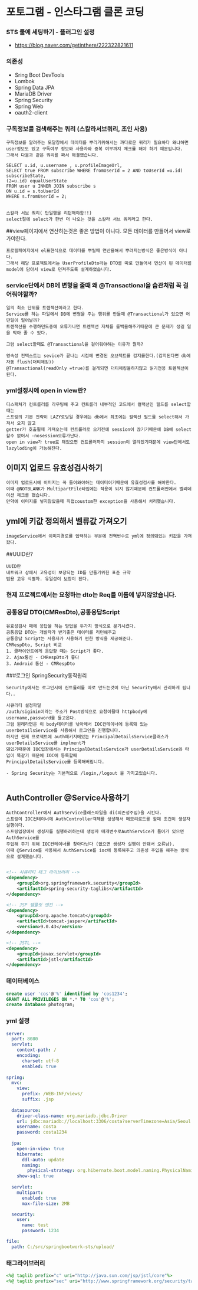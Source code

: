 # 포토그램 - 인스타그램 클론 코딩

### STS 툴에 세팅하기 - 플러그인 설정
- https://blog.naver.com/getinthere/222322821611

### 의존성

- Sring Boot DevTools
- Lombok
- Spring Data JPA
- MariaDB Driver
- Spring Security
- Spring Web
- oauth2-client


### 구독정보를 검색해주는 쿼리 (스칼라서브쿼리, 조인 사용)
```
구독정보를 알려주는 모달창에서 데이터를 뿌리기위해서는 까다로운 쿼리가 필요하다 왜냐하면
user정보도 있고 구독여부 정보와 사용자와 중복 여부까지 체크를 해야 하기 때문입니다.
그래서 다음과 같은 쿼리를 짜서 해결했습니다.
 
SELECT u.id, u.username , u.profileImageUrl, 
SELECT true FROM subscribe WHERE fromUserId = 2 AND toUserId =u.id) subscribeState,
(2=u.id) equalUserState
FROM user u INNER JOIN subscribe s
ON u.id = s.toUserId
WHERE s.fromUserId = 2;


스칼라 서브 쿼리( 단일행을 리턴해야함!!)
select절에 select가 한번 더 나오는 것을 스칼라 서브 쿼리라고 한다.
```

##view페이지에서 연산하는것은 좋은 방법이 아니다. 모든 데이터를 만들어서 view로 가야한다.
```
프로필페이지에서 el표현식으로 데이터를 뿌릴때 연산을해서 뿌려지는방식은 좋은방식이 아니다.
그래서 해당 프로젝트에서는 UserProfileDto라는 DTO를 따로 만들어서 연산이 된 데이터를 model에 담아서 view로 던져주도록 설계하였습니다.

```

### service단에서 DB에 변형을 줄때 왜 @Transactional을 습관처럼 꼭 걸어줘야할까?
```
일의 최소 단위를 트렌젝션이라고 한다.
Service를 하는 파일에서 DB에 변형을 주는 행위를 만들때 @Transactional가 있으면 어떤일이 일어날까?
트렌잭션을 수행하던도중에 오류가나면 트렌젝션 자체를 롤백을해주기때문에 큰 문제가 생길 일을 막아 줄 수 있다.

그럼 select할때도 @Transactional을 걸어줘야하는 이유가 뭘까?

영속성 컨텍스트는 sevice가 끝나는 시점에 변경된 오브젝트를 감지를한다.(감지된다면 db에 자동 flush(더티체킹))
@Transactional(readOnly =true)를 걸게되면 더티체킹을하지않고 읽기전용 트렌젝션이 된다.
```



### yml설정시에 open in view란?
```
디스패쳐가 컨트롤러를 라우팅해 주고 컨트롤러 내부적인 코드에서 컬랙션인 필드를 select할때는
스프링의 기본 전략이 LAZY로딩일 경우에는 db에서 최초에는 컬렉션 필드를 select해서 가져서 오지 않고
getter가 호출될때 가져오는데 컨트롤러로 오기전에 session이 끊기기때문에 DB에 select할수 없어서 -nosession오류가난다.
open in view가 true로 돼있으면 컨트롤러까지 session이 열려있기때문에 view단에서도 lazyloding이 가능해진다.

```


## 이미지 업로드 유효성검사하기
```
이미지 업로드시에 이미지는 꼭 들어와야하는 데이터이기때문에 유효성검사를 해야한다.
이때 @NOTBLANK가 MultipartFile타입에는 적용이 되지 않기때문에 컨트롤러딴에서 벨리데이션 체크를 했습니다.
만약에 이미지를 넣지않았을때 직접coustom한 exception을 사용해서 처리했습니다.
```

## yml에 키값 정의해서 벨류값 가져오기
```
imageService에서 이미지경로를 입력하는 부분에 전역번수로 yml에 정의돼있는 키값을 가져왔다.
```
##UUID란?

```
UUID란 
네트워크 상에서 고유성이 보장되는 ID를 만들기위한 표준 규약
범용 고유 식별자. 유일성이 보장이 된다.
```


### 현제 프로젝트에서는 요청하는 dto는 Req를 이름에 넣지않았습니다.

### 공통응답 DTO(CMResDto),공통응답Script
```
유효성검사 때에 응답을 하는 방법을 두가지 방식으로 분기시켰다.
공통응답 DTO는 개발자가 받기좋은 데이터를 리턴해주고
공통응답 Script는 사용자가 사용하기 편한 방식을 제공해준다.
CMRespDto, Script 비교
1. 클라이언트에게 응답할 때는 Script가 좋다.
2. Ajax통신 - CMRespDto가 좋다
3. Android 통신 - CMRespDto
```

###로그인 SpringSecurity동작원리
```
Security에서는 로그인시에 컨트롤러를 따로 만드는것이 아닌 Security에서 관리하게 됩니다..

시큐리티 설정파일
/auth/siginin이라는 주소가 Post방식으로 요청이될때 httpbody에 username,password를 들고온다.
그럼 원래라면은 이 body데이터를 낚아체서 IOC컨테이너에 등록돼 있는 userDetailsService를 사용해서 로그인을 진행합니다.
하지만 현제 프로젝트에 auth패키지에있는 PrincipalDetailsService클래스가userDetailsService를 implment가
돼있기때문에 IOC입장에서는 PrincipalDetailsService가 userDetailsService와 타입이 똑같기 때문에 IOC에 등록할때
PrincipalDetailsService를 등록해버립니다.

- Spring Security는 기본적으로 /login,/logout 을 가지고있습니다.


```

## AuthController @Service사용하기
```
AuthController에서 AuthService클래스파일을 di(의존성주입)을 시킨다.
스프링이 IOC컨테이너에 AuthController객체를 생성해서 메모리로드를 할때 조건이 생성자 실행이다.
스프링입장에서 생성자를 실행하려하는데 생성자 매개변수로AuthService가 들어가 있으면 AuthService를 
주입해 주기 위해 IOC컨테이너를 찾아다닌다 (없으면 생성자 실행이 안돼서 오류남).
이때 @Service를 사용해서 AuthService를 ioc에 등록해주고 의존성 주입을 해주는 방식으로 설계했습니다.
 

```
```xml
<!-- 시큐리티 태그 라이브러리 -->
<dependency>
	<groupId>org.springframework.security</groupId>
	<artifactId>spring-security-taglibs</artifactId>
</dependency>

<!-- JSP 템플릿 엔진 -->
<dependency>
	<groupId>org.apache.tomcat</groupId>
	<artifactId>tomcat-jasper</artifactId>
	<version>9.0.43</version>
</dependency>

<!-- JSTL -->
<dependency>
	<groupId>javax.servlet</groupId>
	<artifactId>jstl</artifactId>
</dependency>
```

### 데이터베이스

```sql
create user 'cos'@'%' identified by 'cos1234';
GRANT ALL PRIVILEGES ON *.* TO 'cos'@'%';
create database photogram;
```

### yml 설정

```yml
server:
  port: 8080
  servlet:
    context-path: /
    encoding:
      charset: utf-8
      enabled: true
    
spring:
  mvc:
    view:
      prefix: /WEB-INF/views/
      suffix: .jsp
      
  datasource:
    driver-class-name: org.mariadb.jdbc.Driver
    url: jdbc:mariadb://localhost:3306/costa?serverTimezone=Asia/Seoul
    username: costa
    password: costa1234
    
  jpa:
    open-in-view: true
    hibernate:
      ddl-auto: update
      naming:
        physical-strategy: org.hibernate.boot.model.naming.PhysicalNamingStrategyStandardImpl
    show-sql: true
      
  servlet:
    multipart:
      enabled: true
      max-file-size: 2MB

  security:
    user:
      name: test
      password: 1234   

file:
  path: C:/src/springbootwork-sts/upload/
```

### 태그라이브러리

```jsp
<%@ taglib prefix="c" uri="http://java.sun.com/jsp/jstl/core"%>
<%@ taglib prefix="sec" uri="http://www.springframework.org/security/tags"%>
```
